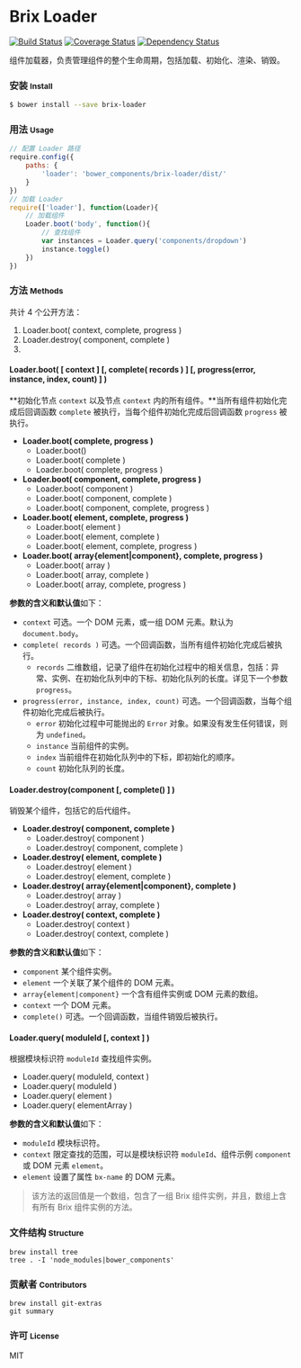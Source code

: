Brix Loader
===========

[![Build Status](http://img.shields.io/travis/thx/brix-loader.svg?style=flat)](http://travis-ci.org/thx/brix-loader)
[![Coverage Status](https://img.shields.io/coveralls/thx/brix-loader.svg?style=flat)](https://coveralls.io/r/thx/brix-loader?branch=master)
[![Dependency Status](http://img.shields.io/gemnasium/thx/brix-loader.svg?style=flat)](https://gemnasium.com/thx/brix-loader)

<!-- [![Bower version](https://badge.fury.io/bo/brix-loader.svg)](http://badge.fury.io/bo/brix-loader) -->


组件加载器，负责管理组件的整个生命周期，包括加载、初始化、渲染、销毁。

### 安装 <small>Install</small>

```sh
$ bower install --save brix-loader
```

### 用法 <small>Usage</small>

```js
// 配置 Loader 路径
require.config({
    paths: {
        'loader': 'bower_components/brix-loader/dist/'
    }
})
// 加载 Loader
require(['loader'], function(Loader){
    // 加载组件
    Loader.boot('body', function(){
        // 查找组件
        var instances = Loader.query('components/dropdown')
        instance.toggle()
    })
})
```

### 方法 <small>Methods</small>

共计 4 个公开方法：

1. Loader.boot( context, complete, progress )
2. Loader.destroy( component, complete )
3. 

#### Loader.boot( [ context ] [, complete( records ) ] [, progress(error, instance, index, count) ] )

**初始化节点 `context` 以及节点 `context` 内的所有组件。**当所有组件初始化完成后回调函数 `complete` 被执行，当每个组件初始化完成后回调函数 `progress` 被执行。

* **Loader.boot( complete, progress )**
    * Loader.boot()
    * Loader.boot( complete )
    * Loader.boot( complete, progress )
* **Loader.boot( component, complete, progress )**
    * Loader.boot( component )
    * Loader.boot( component, complete )
    * Loader.boot( component, complete, progress )
* **Loader.boot( element, complete, progress )**
    * Loader.boot( element )
    * Loader.boot( element, complete )
    * Loader.boot( element, complete, progress )
* **Loader.boot( array{element|component}, complete, progress )**
    * Loader.boot( array )
    * Loader.boot( array, complete )
    * Loader.boot( array, complete, progress )

**参数的含义和默认值**如下：

* `context` 可选。一个 DOM 元素，或一组 DOM 元素。默认为 `document.body`。
* `complete( records )` 可选。一个回调函数，当所有组件初始化完成后被执行。
    * `records` 二维数组，记录了组件在初始化过程中的相关信息，包括：异常、实例、在初始化队列中的下标、初始化队列的长度。详见下一个参数 `progress`。
* `progress(error, instance, index, count)` 可选。一个回调函数，当每个组件初始化完成后被执行。
    * `error` 初始化过程中可能抛出的 `Error` 对象。如果没有发生任何错误，则为 `undefined`。
    * `instance` 当前组件的实例。
    * `index` 当前组件在初始化队列中的下标，即初始化的顺序。
    * `count` 初始化队列的长度。

#### Loader.destroy(component [, complete() ] )

销毁某个组件，包括它的后代组件。

* **Loader.destroy( component, complete )**
    * Loader.destroy( component )
    * Loader.destroy( component, complete )
* **Loader.destroy( element, complete )**
    * Loader.destroy( element )
    * Loader.destroy( element, complete )
* **Loader.destroy( array{element|component}, complete )**
    * Loader.destroy( array )
    * Loader.destroy( array, complete )
* **Loader.destroy( context, complete )**
    * Loader.destroy( context )
    * Loader.destroy( context, complete )

**参数的含义和默认值**如下：

* `component` 某个组件实例。
* `element` 一个关联了某个组件的 DOM 元素。
* `array{element|component}` 一个含有组件实例或 DOM 元素的数组。
* `context` 一个 DOM 元素。
* `complete()` 可选。一个回调函数，当组件销毁后被执行。

#### Loader.query( moduleId [, context ] )

根据模块标识符 `moduleId` 查找组件实例。

* Loader.query( moduleId, context )
* Loader.query( moduleId )
* Loader.query( element )
* Loader.query( elementArray )

**参数的含义和默认值**如下：

* `moduleId` 模块标识符。
* `context` 限定查找的范围，可以是模块标识符 `moduleId`、组件示例 `component` 或 DOM 元素 `element`。
* `element` 设置了属性 `bx-name` 的 DOM 元素。

> 该方法的返回值是一个数组，包含了一组 Brix 组件实例，并且，数组上含有所有 Brix 组件实例的方法。

### 文件结构 <small>Structure</small>

```shell
brew install tree
tree . -I 'node_modules|bower_components'
```

### 贡献者 <small>Contributors</small>

```shell
brew install git-extras
git summary
```

### 许可 <small>License</small>

MIT

<!-- 
https://github.com/totorojs/totoro

https://github.com/pahen/madge
    sudo npm -g install madge
    sudo brew install graphviz
    madge --format amd ./src/
    madge --format amd --image ./doc/dependencies.png ./src/
        blue = has dependencies
        green = has no dependencies
        red = has circular dependencies

.editorconfig
    https://github.com/search?o=desc&q=gulp+boilerplate&ref=searchresults&s=stars&type=Repositories&utf8=%E2%9C%93
    https://github.com/sindresorhus/gulp-plugin-boilerplate/

r.js
    sudo npm install -g requirejs
    r.js -o build.js
    https://github.com/jrburke/r.js/blob/master/build/example.build.js
 
 http://localhost:4244/test/test.loader.html
 -->